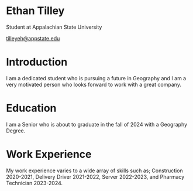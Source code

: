 # Ethan Tilley

Student at Appalachian State University 

tilleyeh@appstate.edu

# Introduction

I am a dedicated student who is pursuing a future in Geography and I am a very motivated person who looks forward to work with a great company. 

# Education

I am a Senior who is about to graduate in the fall of 2024 with a Geography Degree. 

# Work Experience

My work experience varies to a wide array of skills such as; Construction 2020-2021, Delivery Driver 2021-2022, Server 2022-2023, and Pharmacy Technician 2023-2024.  


